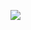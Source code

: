![](https://github-readme-stats.vercel.app/api?username=nangongxiaoxin&show_icons=true&theme=transparent)
